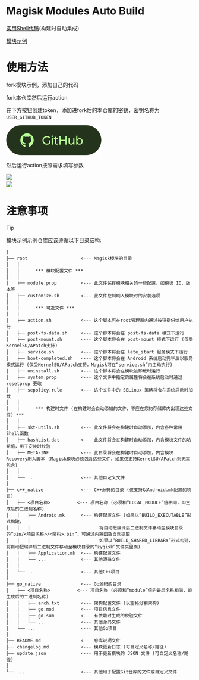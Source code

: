 # Magisk Modules Auto Build

[实用Shell代码](https://github.com/GunRain/SKT-Utils)(构建时自动集成)

[模块示例](https://github.com/GunRain/Magisk-Module-EG)


# 使用方法

fork模块示例，添加自己的代码

fork本仓库然后运行action


在下方按钮创建token，添加进fork后的本仓库的密钥，密钥名称为`USER_GITHUB_TOKEN`

[![](./img/gh.svg)](https://github.com/settings/tokens)

然后运行action按照需求填写参数  

![](https://img.nightrainmilkyway.cn/img/202501251135576.png)  
![](https://img.nightrainmilkyway.cn/img/202501251135538.png)

# 注意事项

> [!TIP]
>模块示例示例仓库应该遵循以下目录结构:
```
|
├── root                    <--- Magisk模块的目录                 
│   │
│   │      *** 模块配置文件 ***
│   │
│   ├── module.prop         <--- 此文件保存模块相关的一些配置，如模块 ID、版本等
│   ├── customize.sh        <--- 此文件控制刷入模块时的安装选项
│   │
│   │      *** 可选文件 ***
│   │
│   ├── action.sh           <--- 这个脚本可在root管理器内通过按钮提供给用户执行
│   ├── post-fs-data.sh     <--- 这个脚本将会在 post-fs-data 模式下运行
│   ├── post-mount.sh       <--- 这个脚本将会在 post-mount 模式下运行 (仅受KernelSU/APatch支持)
│   ├── service.sh          <--- 这个脚本将会在 late_start 服务模式下运行
│   ├── boot-completed.sh   <--- 这个脚本将会在 Android 系统启动完毕后以服务模式运行 (仅受KernelSU/APatch支持，Magisk可在“service.sh”内主动执行)
|   ├── uninstall.sh        <--- 这个脚本将会在模块被卸载时运行
│   ├── system.prop         <--- 这个文件中指定的属性将会在系统启动时通过 resetprop 更改
│   ├── sepolicy.rule       <--- 这个文件中的 SELinux 策略将会在系统启动时加载
│   │
│   │      *** 构建时文件 (在构建时会自动添加的文件，不应在您的存储库内出现这些文件) ***
│   │
│   ├── skt-utils.sh        <--- 此文件将会在构建时自动添加，内含各种常用Shell函数
│   ├── hashList.dat        <--- 此文件将会在构建时自动添加，内含模块文件的哈希值，用于安装时校验
│   ├── META-INF            <--- 此目录将会在构建时自动添加，内含模块Recovery刷入脚本 (Magisk模块必须包含这些文件，如果仅支持KernelSU/APatch则无需包含)
│   │
│   └── ...                 <--- 其他自定义文件
│
├── c++_native              <--- C++源码的目录 (仅支持以Android.mk配置的项目)
│   ├── <项目名称>          <--- 项目名称 (必须和“LOCAL_MODULE”值相同，即生成后的二进制名称)
│   │   ├── Android.mk      <--- 构建配置文件 (如果以“BUILD_EXECUTABLE”形式构建，
│   │   │                          将自动把编译后二进制文件移动至模块目录的“bin/<项目名称>/<架构>.bin”，可通过内置函数自动提取
│   │   │                          如果以“BUILD_SHARED_LIBRARY”形式构建，将自动把编译后二进制文件移动至模块目录的“zygisk”文件夹里面)
│   │   ├── Application.mk  <--- 构建配置文件
│   │   └── ...             <--- 其他源码文件
│   │
│   └── ...                 <--- 其他C++项目
│ 
├── go_native               <--- Go源码的目录
│   ├── <项目名称>          <--- 项目名称 (必须和“module”值的最后名称相同，即生成后的二进制名称)
│   │   ├── arch.txt        <--- 架构配置文件 (以空格分割架构)
│   │   ├── go.mod          <--- 项目信息文件
│   │   ├── go.sum          <--- 有依赖时生成的校验文件
│   │   └── ...             <--- 其他源码文件
│   └── ...                 <--- 其他Go项目
│  
├── README.md               <--- 仓库说明文件
├── changelog.md            <--- 模块更新日志 (可自定义名称/路径)
├── update.json             <--- 用于更新模块的 JSON 文件 (可自定义名称/路径)
│
└── ...                     <--- 其他用于配置Git仓库的文件或自定义文件
```